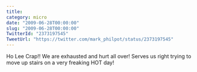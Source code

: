 ```yaml
---
title: 
category: micro
date: "2009-06-28T00:00:00"
slug: "2009-06-28T00:00:00"
TwitterId: "2373197545"
TweetUrl: "https://twitter.com/mark_philpot/status/2373197545"
---
```


Ho Lee Crap!! We are exhausted and hurt all over! Serves us right trying to move
up stairs on a very freaking HOT day!
